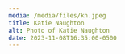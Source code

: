```yaml
---
media: /media/files/kn.jpeg
title: Katie Naughton
alt: Photo of Katie Naughton
date: 2023-11-08T16:35:00-0500
---
```

